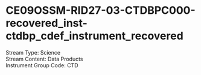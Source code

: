 # CE09OSSM-RID27-03-CTDBPC000-recovered_inst-ctdbp_cdef_instrument_recovered

Stream Type: Science<br>
Stream Content: Data Products<br>
Instrument Group Code: CTD<br>

